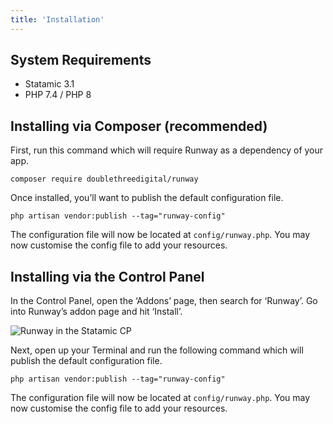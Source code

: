 ```yaml
---
title: 'Installation'
---
```


## System Requirements

* Statamic 3.1
* PHP 7.4 / PHP 8


## Installing via Composer (recommended)

First, run this command which will require Runway as a dependency of your app.

```
composer require doublethreedigital/runway
```

Once installed, you’ll want to publish the default configuration file.

```
php artisan vendor:publish --tag="runway-config"
```

The configuration file will now be located at `config/runway.php`. You may now customise the config file to add your resources.


## Installing via the Control Panel

In the Control Panel, open the ‘Addons’ page, then search for ‘Runway’. Go into Runway’s addon page and hit ‘Install’.


![Runway in the Statamic CP](/img/runway/statamic-cp-addons-runway.png)

Next, open up your Terminal and run the following command which will publish the default configuration file.

```
php artisan vendor:publish --tag="runway-config"
```

The configuration file will now be located at `config/runway.php`. You may now customise the config file to add your resources.
